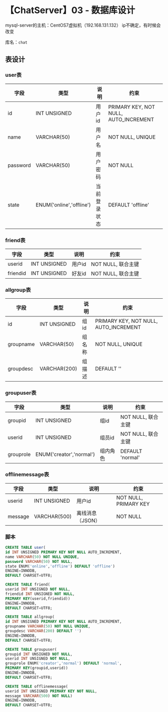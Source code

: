 # 【ChatServer】03 - 数据库设计


mysql-server的主机：CentOS7虚拟机（192.168.131.132） ip不确定，有时候会改变

库名：`chat`

## 表设计

### user表

|字段|类型|说明|约束|
|---|---|---|---|
|id|INT UNSIGNED|用户id|PRIMARY KEY, NOT NULL, AUTO_INCREMENT|
|name|VARCHAR(50)|用户名|NOT NULL, UNIQUE|
|password|VARCHAR(50)|用户密码|NOT NULL|
|state|ENUM('online','offline')|当前登录状态|DEFAULT 'offline'|

### friend表

|字段|类型|说明|约束|
|---|---|---|---|
|userid|INT UNSIGNED|用户id|NOT NULL, 联合主键|
|friendid|INT UNSIGNED|好友id|NOT NULL, 联合主键|

### allgroup表

|字段|类型|说明|约束|
|---|---|---|---|
|id|INT UNSIGNED|组id|PRIMARY KEY, NOT NULL, AUTO_INCREMENT|
|groupname|VARCHAR(50)|组名称|NOT NULL, UNIQUE|
|groupdesc|VARCHAR(200)|组描述|DEFAULT ''|

### groupuser表

|字段|类型|说明|约束|
|---|---|---|---|
|groupid|INT UNSIGNED|组id|NOT NULL, 联合主键|
|userid|INT UNSIGNED|组员id|NOT NULL, 联合主键|
|grouprole|ENUM('creator','normal')|组内角色|DEFAULT 'normal'|


### offlinemessage表

|字段|类型|说明|约束|
|---|---|---|---|
|userid|INT UNSIGNED|用户id|NOT NULL, PRIMARY KEY|
|message|VARCHAR(500)|离线消息（JSON）|NOT NULL|


### 脚本

```sql
CREATE TABLE user(
id INT UNSIGNED PRIMARY KEY NOT NULL AUTO_INCREMENT,
name VARCHAR(50) NOT NULL UNIQUE,
password VARCHAR(50) NOT NULL,
state ENUM('online','offline') DEFAULT 'offline')
ENGINE=INNODB,
DEFAULT CHARSET=UTF8;

CREATE TABLE friend(
userid INT UNSIGNED NOT NULL,
friendid INT UNSIGNED NOT NULL,
PRIMARY KEY(userid,friendid))
ENGINE=INNODB,
DEFAULT CHARSET=UTF8;

CREATE TABLE allgroup(
id INT UNSIGNED PRIMARY KEY NOT NULL AUTO_INCREMENT,
groupname VARCHAR(50) NOT NULL UNIQUE,
groupdesc VARCHAR(200) DEFAULT '')
ENGINE=INNODB,
DEFAULT CHARSET=UTF8;

CREATE TABLE groupuser(
groupid INT UNSIGNED NOT NULL,
userid INT UNSIGNED NOT NULL,
grouprole ENUM('creator','normal') DEFAULT 'normal',
PRIMARY KEY(groupid,userid))
ENGINE=INNODB,
DEFAULT CHARSET=UTF8;

CREATE TABLE offlinemessage(
userid INT UNSIGNED PRIMARY KEY NOT NULL,
message VARCHAR(500) NOT NULL)
ENGINE=INNODB,
DEFAULT CHARSET=UTF8;
```

